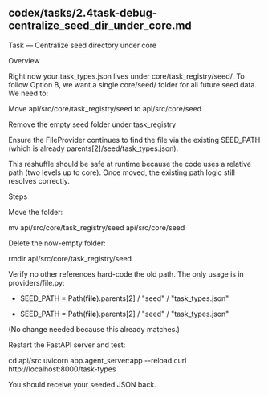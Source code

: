 ## codex/tasks/2.4task-debug-centralize_seed_dir_under_core.md

Task — Centralize seed directory under core

Overview

Right now your task_types.json lives under core/task_registry/seed/. To follow Option B, we want a single core/seed/ folder for all future seed data. We need to:

Move api/src/core/task_registry/seed to api/src/core/seed

Remove the empty seed folder under task_registry

Ensure the FileProvider continues to find the file via the existing SEED_PATH (which is already parents[2]/seed/task_types.json).

This reshuffle should be safe at runtime because the code uses a relative path (two levels up to core). Once moved, the existing path logic still resolves correctly.

Steps

Move the folder:

mv api/src/core/task_registry/seed api/src/core/seed

Delete the now-empty folder:

rmdir api/src/core/task_registry/seed

Verify no other references hard-code the old path. The only usage is in providers/file.py:

- SEED_PATH = Path(__file__).parents[2] / "seed" / "task_types.json"
+ SEED_PATH = Path(__file__).parents[2] / "seed" / "task_types.json"

(No change needed because this already matches.)

Restart the FastAPI server and test:

cd api/src
uvicorn app.agent_server:app --reload
curl http://localhost:8000/task-types

You should receive your seeded JSON back.

